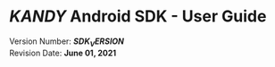 # $KANDY$ Android SDK - User Guide
Version Number: **$SDK_VERSION$**
<br>
Revision Date: **June 01, 2021**
